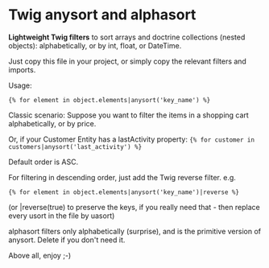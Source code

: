 # Twig anysort and alphasort
**Lightweight Twig filters** to sort arrays and doctrine collections (nested objects): alphabetically, or by int, float, or DateTime.

Just copy this file in your project, or simply copy the relevant filters and imports.

Usage: 
```
{% for element in object.elements|anysort('key_name') %}
```
Classic scenario: Suppose you want to filter the items in a shopping cart alphabetically, or by price.

Or, if your Customer Entity has a lastActivity property: ```{% for customer in customers|anysort('last_activity') %}```



Default order is ASC.

For filtering in descending order, just add the Twig reverse filter. e.g. 
```
{% for element in object.elements|anysort('key_name')|reverse %}
```    
(or |reverse(true) to preserve the keys, if you really need that - then replace every usort in the file by uasort)

alphasort filters only alphabetically (surprise), and is the primitive version of anysort. Delete if you don't need it.

Above all, enjoy ;-)

